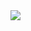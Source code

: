 <img  src="![](https://gitee.com/bolinde/uTools/raw/master/1664012774832-2022-9-2417:46:15.png)" />

